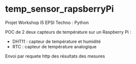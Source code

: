 # temp_sensor_rapsberryPi
Projet Workshop I5 EPSI
Techno : Python

POC de 2 deux capteurs de température sur un Raspberry Pi : 
- DHT11 : capteur de température et humidité
- RTC : capteur de température analogique

Envoi par requete http des résultats des mesures

